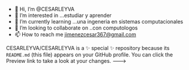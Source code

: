 - 👋 Hi, I’m @CESARLEYVA
- 👀 I’m interested in ...estudiar y aprender
- 🌱 I’m currently learning ...una ingeneria en sistemas computacionales
- 💞️ I’m looking to collaborate on ..con computologos
- 📫 How to reach me  jimenezcesar367@gmail.com

CESARLEYVA/CESARLEYVA is a ✨ special ✨ repository because its `README.md` (this file) appears on your GitHub profile.
You can click the Preview link to take a look at your changes.
--->
